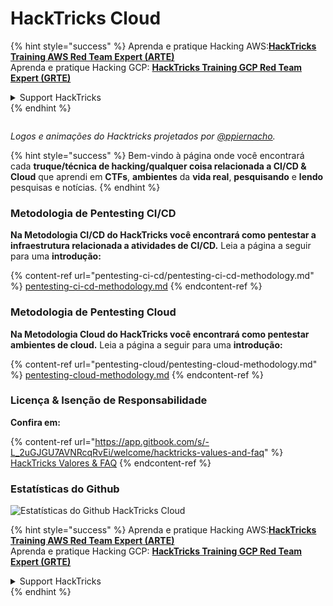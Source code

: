 # HackTricks Cloud

{% hint style="success" %}
Aprenda e pratique Hacking AWS:<img src=".gitbook/assets/image (1) (1) (1) (1).png" alt="" data-size="line">[**HackTricks Training AWS Red Team Expert (ARTE)**](https://training.hacktricks.xyz/courses/arte)<img src=".gitbook/assets/image (1) (1) (1) (1).png" alt="" data-size="line">\
Aprenda e pratique Hacking GCP: <img src=".gitbook/assets/image (2) (1).png" alt="" data-size="line">[**HackTricks Training GCP Red Team Expert (GRTE)**<img src=".gitbook/assets/image (2) (1).png" alt="" data-size="line">](https://training.hacktricks.xyz/courses/grte)

<details>

<summary>Support HackTricks</summary>

* Confira os [**planos de assinatura**](https://github.com/sponsors/carlospolop)!
* **Junte-se ao** 💬 [**grupo do Discord**](https://discord.gg/hRep4RUj7f) ou ao [**grupo do telegram**](https://t.me/peass) ou **siga**-nos no **Twitter** 🐦 [**@hacktricks\_live**](https://twitter.com/hacktricks_live)**.**
* **Compartilhe truques de hacking enviando PRs para os repositórios do** [**HackTricks**](https://github.com/carlospolop/hacktricks) e [**HackTricks Cloud**](https://github.com/carlospolop/hacktricks-cloud).

</details>
{% endhint %}

<figure><img src=".gitbook/assets/cloud.gif" alt=""><figcaption></figcaption></figure>

_Logos e animações do Hacktricks projetados por_ [_@ppiernacho_](https://www.instagram.com/ppieranacho/)_._

{% hint style="success" %}
Bem-vindo à página onde você encontrará cada **truque/técnica de hacking/qualquer coisa relacionada a CI/CD & Cloud** que aprendi em **CTFs**, **ambientes** da **vida real**, **pesquisando** e **lendo** pesquisas e notícias.
{% endhint %}

### **Metodologia de Pentesting CI/CD**

**Na Metodologia CI/CD do HackTricks você encontrará como pentestar a infraestrutura relacionada a atividades de CI/CD.** Leia a página a seguir para uma **introdução:**

{% content-ref url="pentesting-ci-cd/pentesting-ci-cd-methodology.md" %}
[pentesting-ci-cd-methodology.md](pentesting-ci-cd/pentesting-ci-cd-methodology.md)
{% endcontent-ref %}

### Metodologia de Pentesting Cloud

**Na Metodologia Cloud do HackTricks você encontrará como pentestar ambientes de cloud.** Leia a página a seguir para uma **introdução:**

{% content-ref url="pentesting-cloud/pentesting-cloud-methodology.md" %}
[pentesting-cloud-methodology.md](pentesting-cloud/pentesting-cloud-methodology.md)
{% endcontent-ref %}

### Licença & Isenção de Responsabilidade

**Confira em:**

{% content-ref url="https://app.gitbook.com/s/-L_2uGJGU7AVNRcqRvEi/welcome/hacktricks-values-and-faq" %}
[HackTricks Valores & FAQ](https://app.gitbook.com/s/-L_2uGJGU7AVNRcqRvEi/welcome/hacktricks-values-and-faq)
{% endcontent-ref %}

### Estatísticas do Github

![Estatísticas do Github HackTricks Cloud](https://repobeats.axiom.co/api/embed/1dfdbb0435f74afa9803cd863f01daac17cda336.svg)

{% hint style="success" %}
Aprenda e pratique Hacking AWS:<img src=".gitbook/assets/image (1) (1) (1) (1).png" alt="" data-size="line">[**HackTricks Training AWS Red Team Expert (ARTE)**](https://training.hacktricks.xyz/courses/arte)<img src=".gitbook/assets/image (1) (1) (1) (1).png" alt="" data-size="line">\
Aprenda e pratique Hacking GCP: <img src=".gitbook/assets/image (2) (1).png" alt="" data-size="line">[**HackTricks Training GCP Red Team Expert (GRTE)**<img src=".gitbook/assets/image (2) (1).png" alt="" data-size="line">](https://training.hacktricks.xyz/courses/grte)

<details>

<summary>Support HackTricks</summary>

* Confira os [**planos de assinatura**](https://github.com/sponsors/carlospolop)!
* **Junte-se ao** 💬 [**grupo do Discord**](https://discord.gg/hRep4RUj7f) ou ao [**grupo do telegram**](https://t.me/peass) ou **siga**-nos no **Twitter** 🐦 [**@hacktricks\_live**](https://twitter.com/hacktricks_live)**.**
* **Compartilhe truques de hacking enviando PRs para os repositórios do** [**HackTricks**](https://github.com/carlospolop/hacktricks) e [**HackTricks Cloud**](https://github.com/carlospolop/hacktricks-cloud).

</details>
{% endhint %}
